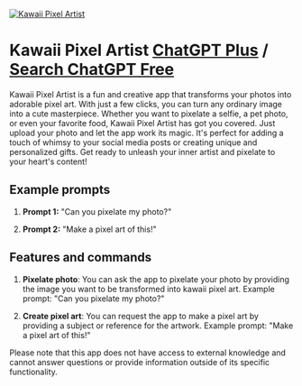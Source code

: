 
[![Kawaii Pixel Artist](https://files.oaiusercontent.com/file-UKwMko7sdwEJoSytrakVBePX?se=2123-10-17T03%3A10%3A03Z&sp=r&sv=2021-08-06&sr=b&rscc=max-age%3D31536000%2C%20immutable&rscd=attachment%3B%20filename%3D0d5a575f-befb-4d56-9b94-dc518c6b736d.png&sig=Qu%2BNkmmT6cO4PgqmGobVF1SM1IoU%2B6sZBRLjH/Qv7w0%3D)](https://chat.openai.com/g/g-9LC6fqV2X-kawaii-pixel-artist)

# Kawaii Pixel Artist [ChatGPT Plus](https://chat.openai.com/g/g-9LC6fqV2X-kawaii-pixel-artist) / [Search ChatGPT Free](https://gptcall.net/index.html#/?search=Kawaii%20Pixel%20Artist)

Kawaii Pixel Artist is a fun and creative app that transforms your photos into adorable pixel art. With just a few clicks, you can turn any ordinary image into a cute masterpiece. Whether you want to pixelate a selfie, a pet photo, or even your favorite food, Kawaii Pixel Artist has got you covered. Just upload your photo and let the app work its magic. It's perfect for adding a touch of whimsy to your social media posts or creating unique and personalized gifts. Get ready to unleash your inner artist and pixelate to your heart's content!

## Example prompts

1. **Prompt 1:** "Can you pixelate my photo?"

2. **Prompt 2:** "Make a pixel art of this!"

## Features and commands

1. **Pixelate photo**: You can ask the app to pixelate your photo by providing the image you want to be transformed into kawaii pixel art. Example prompt: "Can you pixelate my photo?"

2. **Create pixel art**: You can request the app to make a pixel art by providing a subject or reference for the artwork. Example prompt: "Make a pixel art of this!"

Please note that this app does not have access to external knowledge and cannot answer questions or provide information outside of its specific functionality.


